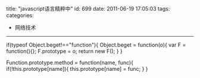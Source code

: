 title: "javascript语言精粹中"
id: 699
date: 2011-06-19 17:05:03
tags: 
categories: 
- 网络技术
---

if(typeof Object.beget!=="function"){
	Object.beget = function(o){
		var F = function(){};
		F.prototype = o;
		return new F();
	}
}

Function.prototype.method = function(name, func){
	if(!this.prototype[name]){
		this.prototype[name] = func;
	}
}